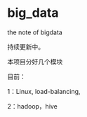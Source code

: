 # big_data
the note of bigdata



持续更新中。

本项目分好几个模块

目前：

1：Linux, load-balancing, 

2：hadoop，hive



